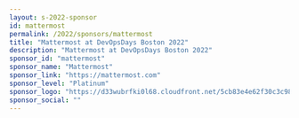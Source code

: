 ```yaml
---
layout: s-2022-sponsor
id: mattermost
permalink: /2022/sponsors/mattermost
title: "Mattermost at DevOpsDays Boston 2022"
description: "Mattermost at DevOpsDays Boston 2022"
sponsor_id: "mattermost"
sponsor_name: "Mattermost"
sponsor_link: "https://mattermost.com"
sponsor_level: "Platinum"
sponsor_logo: "https://d33wubrfki0l68.cloudfront.net/5cb83e4e62f30c3c980c4bdc49568011fe159115/f682e/img/sponsors/mattermost.png"
sponsor_social: ""
---
```

  
